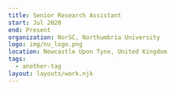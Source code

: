 ```yaml
---
title: Senior Research Assistant
start: Jul 2020
end: Present
organization: NorSC, Northumbria University
logo: img/nu_logo.png
location: Newcastle Upon Tyne, United Kingdom
tags:
  - another-tag
layout: layouts/work.njk
---
```

